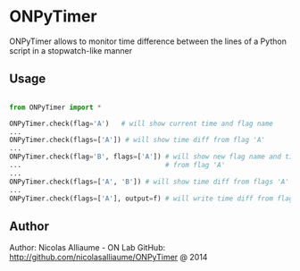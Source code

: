 ONPyTimer
=========

ONPyTimer allows to monitor time difference between the lines of a Python script in a stopwatch-like manner

Usage
---------

```python

from ONPyTimer import *

ONPyTimer.check(flag='A')   # will show current time and flag name
...
ONPyTimer.check(flags=['A']) # will show time diff from flag 'A'
...
ONPyTimer.check(flag='B', flags=['A']) # will show new flag name and time diff
... 								   # from flag 'A'
...
ONPyTimer.check(flags=['A', 'B']) # will show time diff from flags 'A' and 'B'
...
ONPyTimer.check(flags=['A'], output=f) # will write time diff from flag 'A' to file 'f'
```

Author
---------

Author: Nicolas Alliaume - ON Lab
GitHub: http://github.com/nicolasalliaume/ONPyTimer
@ 2014
